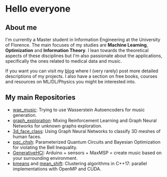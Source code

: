 # Hello everyone

## About me

I'm currently a Master student in Information Engineering at the University of Florence. The main focuses of my studies are **Machine Learning**, **Optimization** and **Information Theory**. I lean towards the theoretical aspects of these disciplines but I'm also passionate about the applications, specifically the ones related to medical data and music.

If you want you can visit my [blog](https://w00zie.github.io/) where I (very rarely) post more detailed descriptions of my projects. I also have a section on free books, courses and resources on ML/DL/Physics you might be interested into.

## My main Repositories

- [wae_music](https://github.com/w00zie/wae_music): Trying to use Wasserstein Autoencoders for music generation.
- [graph_exploration](https://github.com/w00zie/graph_exploration): Mixing Reinforcement Learning and Graph Neural Networks for unknown graphs exploration.
- [3d_face_class](https://github.com/w00zie/3d_face_class): Using Graph Neural Networks to classify 3D meshes of human faces.
- [pqc_chsh](https://github.com/w00zie/pqc_chsh): Parameterized Quantum Circuits and Bayesian Optimization for violating the Bell Inequality.
- [GenerativeHCI](https://github.com/w00zie/GenerativeHCI): Arduino + sensors + MaxMSP = create music based on your surrounding environment.
- [kmeans](https://github.com/w00zie/kmeans) and [mean_shift](https://github.com/w00zie/mean_shift): Clustering algorithms in C++17: parallel implementations with OpenMP and CUDA.